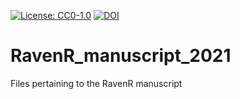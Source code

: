[![License: CC0-1.0](https://img.shields.io/badge/License-CC0%201.0-lightgrey.svg)](http://creativecommons.org/publicdomain/zero/1.0/)
[![DOI](https://zenodo.org/badge/DOI/10.5281/zenodo.5534817.svg)](https://doi.org/10.5281/zenodo.5534817)

# RavenR_manuscript_2021
Files pertaining to the RavenR manuscript
